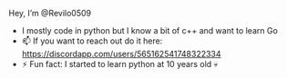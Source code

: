 Hey, I’m @Revilo0509
- I mostly code in python but I know a bit of c++ and want to learn Go
- 📫 If you want to reach out do it here: https://discordapp.com/users/565162541748322334
- ⚡ Fun fact: I started to learn python at 10 years old 💀

<!---
Revilo0509/Revilo0509 is a ✨ special ✨ repository because its `README.md` (this file) appears on your GitHub profile.
You can click the Preview link to take a look at your changes.
--->
